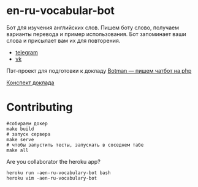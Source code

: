 # en-ru-vocabular-bot

Бот для изучения английских слов. Пишем боту слово, получаем варианты перевода и пример использования. Бот запоминает ваши слова и присылает вам их для повторения.

* [telegram](https://t.me/en_ru_vocabulary_bot)
* [vk](https://vk.com/enruvocabularybot)

Пэт-проект для подготовки к докладу [Botman — пишем чатбот на php](https://efko-cr.timepad.ru/event/1700504/)

[Конспект доклада](https://otis22.github.io/botman/%D1%87%D0%B0%D1%82%D0%B1%D0%BE%D1%82%D1%8B/2021/08/24/botman-write-chatbot-on-php.html)

# Contributing

```shell
#собираем докер
make build
# запуск сервера
make serve
# чтобы запустить тесты, запускать в соседнем табе
make all
```

Are you collaborator the heroku app?
```shell
heroku run -aen-ru-vocabulary-bot bash
heroku vim -aen-ru-vocabulary-bot
```